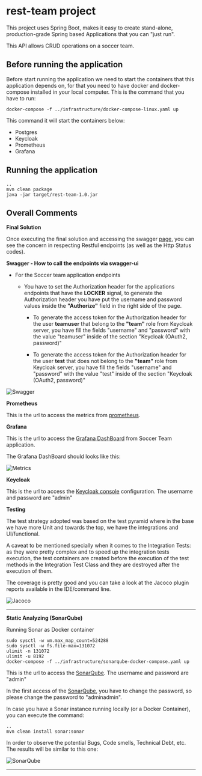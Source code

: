 # rest-team project

This project uses Spring Boot, makes it easy to create stand-alone, production-grade Spring based Applications that you can "just run".

This API allows CRUD operations on a soccer team.

## Before running the application

Before start running the application we need to start the containers
that this application depends on, for that you need to have docker and
docker-compose installed in your local computer. This is the command
that you have to run:

```shell script
docker-compose -f ../infrastructure/docker-compose-linux.yaml up
```

This command it will start the containers below:
-  Postgres
-  Keycloak
-  Prometheus
-  Grafana

## Running the application

```shell script
..
mvn clean package
java -jar target/rest-team-1.0.jar
```

## Overall Comments

**Final Solution**

Once executing the final solution and accessing the swagger
[page](http://localhost:8081/rest-team/swagger-ui/index.html?configUrl=/rest-team/v3/api-docs/swagger-config#/), you can see the
concern in respecting Restful endpoints (as well as the Http Status
codes).

**Swagger - How to call the endpoints via swagger-ui**
- For the Soccer team application endpoints
    - You have to set the Authorization header for the applications endpoints that have the **LOCKER** signal, to generate the Authorization header you have put the username and password values inside the **"Authorize"** field in the right side of the page.

      - To generate the access token for the Authorization header for the user **teamuser** that belong to the **"team"** role from Keycloak server, you have fill the fields "username" and "password" with the value "teamuser" inside of the section "Keycloak (OAuth2, password)"

      - To generate the access token for the Authorization header for the user **test** that does not belong to the **"team"** role from Keycloak server, you have fill the fields "username" and "password" with the value "test" inside of the section "Keycloak (OAuth2, password)"


 ![Swagger](https://i.ibb.co/p0s5Kpb/swagger.png "Swagger Endpoints")


**Prometheus**

This is the url to access the metrics from [prometheus](http://localhost:9090/graph).

**Grafana**

This is the url to access the [Grafana DashBoard](http://localhost:3000) from Soccer Team application.

The Grafana DashBoard should looks like this:

![Metrics](https://i.ibb.co/tHjstNG/metric.png
"Metrics")

**Keycloak**

This is the url to access the [Keycloak console](http://localhost:8082/auth/) configuration.
The username and password are "admin"

**Testing**

The test strategy adopted was based on the test pyramid where in the base
we have more Unit and towards the top, we have the integrations and
UI/functional.

A caveat to be mentioned specially when it comes to the Integration
Tests: as they were pretty complex and to speed up the integration tests execution,
the test containers are created before the execution of the test methods in the Integration Test Class and they are
destroyed after the execution of them.

The coverage is pretty good and you can take a look at the Jacoco plugin
reports available in the IDE/command line.

![Jacoco](https://i.ibb.co/SJ6stfb/jacoco.png
"Jacoco Execution")

---

**Static Analyzing (SonarQube)**

Running Sonar as Docker container
```shell script
sudo sysctl -w vm.max_map_count=524288
sudo sysctl -w fs.file-max=131072
ulimit -n 131072
ulimit -u 8192
docker-compose -f ../infrastructure/sonarqube-docker-compose.yaml up
```
This is the url to access the [SonarQube](http://localhost:9000/projects?sort=-analysis_date).
The username and password are "admin"

In the first access of the [SonarQube](http://localhost:9000/projects?sort=-analysis_date), you have to change the password, so please 
change the password to "adminadmin".

In case you have a Sonar instance running locally (or a Docker
Container), you can execute the command:
```shell script
..
mvn clean install sonar:sonar
```
In order to observe the potential Bugs, Code smells,
Technical Debt, etc. The results will be similar to this one:

![SonarQube](https://i.ibb.co/L1CfkDw/sonarqube.png
"Sonar Execution")

---




